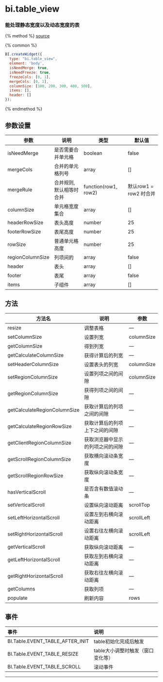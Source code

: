 # bi.table_view

### 能处理静态宽度以及动态宽度的表

{% method %}
[source](https://jsfiddle.net/fineui/mbazb80a/)

{% common %}
```javascript
BI.createWidget({
  type: "bi.table_view",
  element: 'body',
  isNeedMerge: true,
  isNeedFreeze: true,
  freezeCols: [0, 1],
  mergeCols: [0, 1],
  columnSize: [100, 200, 300, 400, 500],
  items: [],
  header: []
});
```

{% endmethod %}

## 参数设置
| 参数               | 说明            | 类型                   | 默认值               |
| ---------------- | ------------- | -------------------- | ----------------- |
| isNeedMerge      | 是否需要合并单元格     | boolean              | false             |
| mergeCols        | 合并的单元格列号      | array                | []                |
| mergeRule        | 合并规则, 默认相等时合并 | function(row1, row2) | 默认row1 = row2 时合并 |
| columnSize       | 单元格宽度集合       | array                | []                |
| headerRowSize    | 表头高度          | number               | 25                |
| footerRowSize    | 表尾高度          | number               | 25                |
| rowSize          | 普通单元格高度       | number               | 25                |
| regionColumnSize | 列项间的          | array                | false             |
| header           | 表头            | array                | []                |
| footer           | 表尾            | array                | false             |
| items            | 子组件           | array                | []                |

## 方法
| 方法名                          | 说明               | 参数         |
| ---------------------------- | ---------------- | ---------- |
| resize                       | 调整表格             | —          |
| setColumnSize                | 设置列宽             | columnSize |
| getColumnSize                | 得到列宽             | —          |
| getCalculateColumnSize       | 获得计算后的列宽         | —          |
| setHeaderColumnSize          | 设置表头的列宽          | columnSize |
| setRegionColumnSize          | 设置列项之间的间隙        | columnSize |
| getRegionColumnSize          | 获得列项之间的间隙        | —          |
| getCalculateRegionColumnSize | 获取计算后的列项之间的间隙    | —          |
| getCalculateRegionRowSize    | 获取计算后的列项上下之间的间隙  | —          |
| getClientRegionColumnSize    | 获取浏览器中显示的列项之间的间隙 | —          |
| getScrollRegionColumnSize    | 获取横向滚动条宽度        | —          |
| getScrollRegionRowSize       | 获取纵向滚动条宽度        | —          |
| hasVerticalScroll            | 是否含有数值滚动条        | —          |
| setVerticalScroll            | 设置纵向滚动距离         | scrollTop  |
| setLeftHorizontalScroll      | 设置左到右横向滚动距离      | scrollLeft |
| setRightHorizontalScroll     | 设置右往左横向滚动距离      | scrollLeft |
| getVerticalScroll            | 获取纵向滚动距离         | —          |
| getLeftHorizontalScroll      | 获取左到右横向滚动距离      | —          |
| getRightHorizontalScroll     | 获取右往左横向滚动距离      | —          |
| getColumns                   | 获取列项             | —          |
| populate                     | 刷新内容             | rows       |

## 事件
| 事件                              | 说明                  |
| :------------------------------ | :------------------ |
| BI.Table.EVENT_TABLE_AFTER_INIT | table初始化完成后触发       |
| BI.Table.EVENT_TABLE_RESIZE     | table大小调整时触发（窗口变化等） |
| BI.Table.EVENT_TABLE_SCROLL     | 滚动事件                |

---


